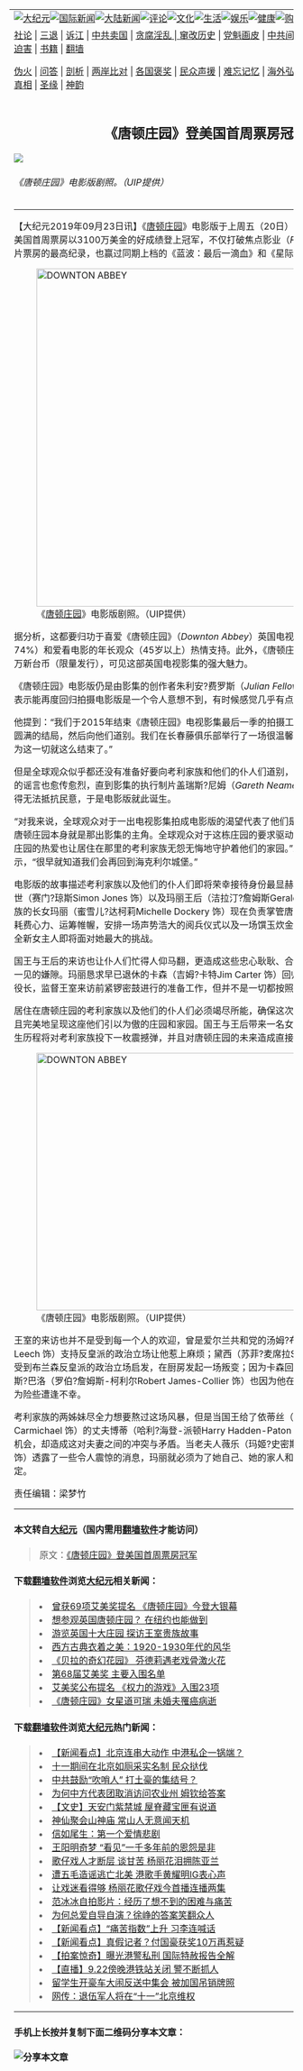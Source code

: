 <a name="1" id="1" target="_blank"></a><span id="1"></span>
<table border="0"><tr><td colspan="2" VALIGN=TOP><a href="https://github.com/asdfghy6/djy/blob/master/gb/nsc413.md#1"><img src="https://raw.githubusercontent.com/asdfghy6/1/master/t/djy/1.jpg" title="大纪元"></a><a href="https://github.com/asdfghy6/djy/blob/master/gb/n24hr.md#1"><img src="https://raw.githubusercontent.com/asdfghy6/1/master/t/djy/3.jpg" title="国际新闻"></a><a href="https://github.com/asdfghy6/djy/blob/master/gb/nsc413.md#1"><img src="https://raw.githubusercontent.com/asdfghy6/1/master/t/djy/4.jpg" title="大陆新闻"></a><a href="https://github.com/asdfghy6/djy/blob/master/gb/news392.md#1"><img src="https://raw.githubusercontent.com/asdfghy6/1/master/t/djy/5.jpg" title="评论"></a><a href="https://github.com/asdfghy6/djy/blob/master/gb/news2007.md#1"><img src="https://raw.githubusercontent.com/asdfghy6/1/master/t/djy/6.jpg" title="文化"></a><a href="https://github.com/asdfghy6/djy/blob/master/gb/news2008.md#1"><img src="https://raw.githubusercontent.com/asdfghy6/1/master/t/djy/7.jpg" title="生活"></a><a href="https://github.com/asdfghy6/djy/blob/master/gb/ncyule.md#1"><img src="https://raw.githubusercontent.com/asdfghy6/1/master/t/djy/8.jpg" title="娱乐"></a><a href="https://github.com/asdfghy6/djy/blob/master/gb/nsc1002.md#1"><img src="https://raw.githubusercontent.com/asdfghy6/1/master/t/djy/9.jpg" title="健康"><a href="https://www.youlucky.com"><img src="https://raw.githubusercontent.com/asdfghy6/1/master/t/djy/10.jpg" title="购物"></a><a href="https://www.supportepoch.org/donation?utm_medium=epochtimes&utm_source=referral&utm_campaign=donate_button_djyhomepage"><img src="https://raw.githubusercontent.com/asdfghy6/1/master/t/djy/12.jpg" title="捐款"></a></td></tr>
<tr><td colspan="2" VALIGN=TOP><a target="_blank" href="https://git.io/fjCRf">社论</a> | <a target="_blank" href="https://github.com/asdfghy6/djy/blob/master/gb/nf5657.md#1">三退</a> | <a target="_blank" href="https://github.com/asdfghy6/djy/blob/master/gb/nf6123.md#1">诉江</a> | <a target="_blank" href="https://github.com/asdfghy6/djy/blob/master/gb/nf1176117.md#1">中共卖国</a> | <a target="_blank" href="https://github.com/asdfghy6/djy/blob/master/gb/nf5773.md#1">贪腐淫乱 | <a target="_blank" href="https://github.com/asdfghy6/djy/blob/master/gb/nf1176115.md#1">窜改历史</a> | <a target="_blank" href="https://github.com/asdfghy6/djy/blob/master/gb/nf1176107.md#1">党魁画皮</a> | <a target="_blank" href="https://github.com/asdfghy6/djy/blob/master/gb/nf1320400.md#1">中共间谍</a> | <a target="_blank" href="https://github.com/asdfghy6/djy/blob/master/gb/nf1176114.md#1">破坏传统</a> | <a target="_blank" href="https://github.com/asdfghy6/djy/blob/master/gb/nf5287.md#1">恶贯满盈</a> | <a target="_blank" href="https://github.com/asdfghy6/djy/blob/master/gb/ncid278.md#1">人权</a> | <a target="_blank" href="https://github.com/asdfghy6/djy/blob/master/gb/nf1176111.md#1">迫害</a> | <a target="_blank" href="https://github.com/asdfghy6/djy/blob/master/gb/nf1235328.md#1">书籍</a> | <a target="_blank" href="https://github.com/asdfghy6/fq/blob/master/README.md?zsrh#1">翻墙</a></p><p><a target="_blank" href="https://github.com/asdfghy6/djy/blob/master/gb/nf5562.md#1">伪火</a> | <a target="_blank" href="https://github.com/asdfghy6/djy/blob/master/gb/nf4378.md#1">问答</a> | <a target="_blank" href="https://github.com/asdfghy6/djy/blob/master/gb/nf5792.md#1">剖析</a> | <a target="_blank" href="https://github.com/asdfghy6/djy/blob/master/gb/nf5735.md#1">两岸比对</a> | <a target="_blank" href="https://github.com/asdfghy6/djy/blob/master/gb/nf6119.md#1">各国褒奖</a> | <a target="_blank" href="https://github.com/asdfghy6/djy/blob/master/gb/nf6120.md#1">民众声援</a> | <a target="_blank" href="https://github.com/asdfghy6/djy/blob/master/gb/nf1188594.md#1">难忘记忆</a> | <a target="_blank" href="https://github.com/asdfghy6/djy/blob/master/gb/nf3180.md#1">海外弘传</a> | <a target="_blank" href="https://github.com/asdfghy6/djy/blob/master/gb/nf5410.md#1">万人上访</a> | <a target="_blank" href="https://github.com/asdfghy6/ntdtv/blob/master/gb/prog1530_1.md#1">和平抗议</a> | <a target="_blank" href="https://github.com/asdfghy6/djy/blob/master/gb/nf4386.md#1">支持</a> | <a target="_blank" href="https://github.com/asdfghy6/djy/blob/master/gb/nf4389.md#1">真相</a> | <a target="_blank" href="https://github.com/asdfghy6/djy/blob/master/gb/nf5790.md#1">圣缘</a> | <a target="_blank" href="https://github.com/asdfghy6/djy/blob/master/gb/nf4786.md#1">神韵</a></td></tr>
<tr><td VALIGN=TOP width="626"><h2 align=center>《唐顿庄园》登美国首周票房冠军</h2>
<img src="http://i.epochtimes.com/assets/uploads/2019/09/1909231002381487-600x400.jpg" />
<h6> 《唐顿庄园》电影版剧照。（UIP提供）
</h6>
<hr>
<p>【大纪元2019年09月23日讯】《<a href="https://github.com/asdfghy6/djy/blob/master/gb/tag/%E5%94%90%E9%A1%BF%E5%BA%84%E5%9B%AD.md">唐顿庄园</a>》电影版于上周五（20日）在美国和台湾同步上映，美国首周票房以3100万美金的好成绩登上冠军，不仅打破焦点影业（<em>Focus Features</em>）首周开片票房的最高纪录，也赢过同期上档的《蓝波：最后一滴血》和《星际救援》。</p>
<figure id="attachment_11540997" style="width: 600px" class="wp-caption aligncenter"><a href="http://i.epochtimes.com/assets/uploads/2019/09/1909231002441487.jpg"><img class="size-large wp-image-11540997" title="DOWNTON ABBEY" src="http://i.epochtimes.com/assets/uploads/2019/09/1909231002441487-600x400.jpg" alt="DOWNTON ABBEY" width="600" b="400" /></a><figcaption class="wp-caption-text">《<a href="https://github.com/asdfghy6/djy/blob/master/gb/tag/%E5%94%90%E9%A1%BF%E5%BA%84%E5%9B%AD.md">唐顿庄园</a>》电影版剧照。（UIP提供）</figcaption></figure>
<p>据分析，这都要归功于喜爱《唐顿庄园》（<em>Downton Abbey</em>）英国电视影集的女性铁粉（占74%）和爱看电影的年长观众（45岁以上）热情支持。此外，《唐顿庄园》全台首周票房也有75万新台币（限量发行），可见这部英国电视影集的强大魅力。</p>
<p>《唐顿庄园》电影版仍是由影集的创作者朱利安?费罗斯（<em>Julian Fellowes</em>）操刀编写剧本，他表示能再度回归拍摄电影版是一个令人意想不到，有时候感觉几乎有点超现实的经验。</p>
<p>他提到：“我们于2015年结束《唐顿庄园》电视影集最后一季的拍摄工作，确定每一个角色都有圆满的结局，然后向他们道别。我们在长春藤俱乐部举行了一场很温馨的杀青酒会，然后我就以为这一切就这么结束了。”</p>
<p>但是全球观众似乎都还没有准备好要向考利家族和他们的仆人们道别，关于《唐顿庄园》电影版的谣言也愈传愈烈，直到影集的执行制片盖瑞斯?尼姆（<em>Gareth Neame</em>）和其他的制作团队都觉得无法抵抗民意，于是电影版就此诞生。</p>
<p>“对我来说，全球观众对于一出电视影集拍成电影版的渴望代表了他们是多么怀念那出影集，况且唐顿庄园本身就是那出影集的主角。全球观众对于这栋庄园的要求驱动了故事发展，他们对这栋庄园的热爱也让居住在那里的考利家族无怨无悔地守护着他们的家园。”朱利安?费罗斯并且表示，“很早就知道我们会再回到海克利尔城堡。”</p>
<p>电影版的故事描述考利家族以及他们的仆人们即将荣幸接待身份最显赫的访客，英国国王乔治五世（赛门?琼斯Simon Jones 饰）以及玛丽王后（洁拉汀?詹姆斯Geraldine James 饰）。考利家族的长女玛丽（蜜雪儿?达柯莉Michelle Dockery 饰）现在负责掌管唐顿庄园的大小事，她必须耗费心力、运筹帷幄，安排一场声势浩大的阅兵仪式以及一场馔玉炊金的晚宴，这位唐顿庄园的全新女主人即将面对她最大的挑战。</p>
<p>国王与王后的来访也让仆人们忙得人仰马翻，更造成这些忠心耿耿、合作无间的仆人们之间难得一见的嫌隙。玛丽恳求早已退休的卡森（吉姆?卡特Jim Carter 饰）回归唐顿庄园，再次担任仆役长，监督王室来访前紧锣密鼓进行的准备工作，但并不是一切都按照计划进行。</p>
<p>居住在唐顿庄园的考利家族以及他们的仆人们必须竭尽所能，确保这次的王室来访一切顺利，并且完美地呈现这座他们引以为傲的庄园和家园。国王与王后带来一名女侍官，她的身份背景和人生历程将对考利家族投下一枚震撼弹，并且对唐顿庄园的未来造成直接的冲击。</p>
<figure id="attachment_11540999" style="width: 457px" class="wp-caption aligncenter"><a href="http://i.epochtimes.com/assets/uploads/2019/09/1909231002411487.jpg"><img class=" wp-image-11540999" title="DOWNTON ABBEY" src="http://i.epochtimes.com/assets/uploads/2019/09/1909231002411487.jpg" alt="DOWNTON ABBEY" width="457" b="686" /></a><figcaption class="wp-caption-text">《唐顿庄园》电影版剧照。（UIP提供）</figcaption></figure>
<p>王室的来访也并不是受到每一个人的欢迎，曾是爱尔兰共和党的汤姆?布兰森（艾伦?里奇Allen Leech 饰）支持反皇派的政治立场让他惹上麻烦；黛西（苏菲?麦席拉Sophie McShera 饰）则受到布兰森反皇派的政治立场启发，在厨房发起一场叛变；因为卡森回归被迫置身事外的汤玛斯?巴洛（罗伯?詹姆斯-柯利尔Robert James-Collier 饰）也因为他在这几天空闲时间的个人行为险些遭逢不幸。</p>
<p>考利家族的两姊妹尽全力想要熬过这场风暴，但是当国王给了依蒂丝（萝拉凯?米歇尔Laura Carmichael 饰）的丈夫博蒂（哈利?海登-派顿Harry Hadden-Paton 饰）一个毕生难逢的大好机会，却造成这对夫妻之间的冲突与矛盾。当老夫人薇乐（玛姬?史密斯Dame Maggie Smith 饰）透露了一些令人震惊的消息，玛丽就必须为了她自己、她的家人和唐顿庄园做出重大的决定。</p>
<p>责任编辑：梁梦竹</p>
<hr>

#### 本文转自<a href="http://www.epochtimes.com">大纪元</a>（国内需用<a href="https://git.io/JesJV">翻墙软件</a>才能访问）
> 原文：<a href="http://www.epochtimes.com/gb/19/9/23/n11540985.htm">《唐顿庄园》登美国首周票房冠军</a>
#### 下载<a href="https://git.io/JesJV">翻墙软件</a>浏览<a href="http://www.epochtimes.com">大纪元</a>相关新闻：
> <li><a href="http://www.epochtimes.com/gb/19/5/24/n11276780.htm">曾获69项艾美奖提名 《唐顿庄园》今登大银幕</a></li>
> <li><a href="http://www.epochtimes.com/gb/17/11/27/n9896321.htm">想参观英国唐顿庄园？ 在纽约也能做到</a></li>
> <li><a href="http://www.epochtimes.com/gb/17/3/9/n8892704.htm">游览英国十大庄园  探访王室贵族故事</a></li>
> <li><a href="http://www.epochtimes.com/gb/17/2/22/n8838616.htm">西方古典衣着之美：1920-1930年代的风华</a></li>
> <li><a href="http://www.epochtimes.com/gb/17/1/10/n8686556.htm">《贝拉的奇幻花园》 芬德莉遇老戏骨激火花</a></li>
> <li><a href="http://www.epochtimes.com/gb/16/9/18/n8312031.htm">第68届艾美奖 主要入围名单</a></li>
> <li><a href="http://www.epochtimes.com/gb/16/7/14/n8100253.htm">艾美奖公布提名 《权力的游戏》入围23项</a></li>
> <li><a href="http://www.epochtimes.com/gb/15/12/17/n4597679.htm">《唐顿庄园》女星道可瑞 未婚夫罹癌病逝</a></li>

#### 下载<a href="https://git.io/JesJV">翻墙软件</a>浏览<a href="http://www.epochtimes.com">大纪元</a>热门新闻：
> <li><a href="http://www.epochtimes.com/gb/19/9/23/n11541250.htm">【新闻看点】北京连串大动作 中港私企一锅端？</a></li>
> <li><a href="http://www.epochtimes.com/gb/19/9/24/n11542425.htm">十一期间在北京如厕采实名制 民众挞伐</a></li>
> <li><a href="http://www.epochtimes.com/gb/19/9/23/n11542076.htm">中共鼓励“吹哨人” 打土豪的集结号？</a></li>
> <li><a href="http://www.epochtimes.com/gb/19/9/23/n11542073.htm">为何中方代表团取消访问农业州 姆钦给答案</a></li>
> <li><a href="http://www.epochtimes.com/gb/16/10/14/n8397724.htm">【文史】天安门紫禁城  屋脊藏宝匣有说道</a></li>
> <li><a href="http://www.epochtimes.com/gb/19/9/18/n11530381.htm">神仙聚会山神庙 常山人无意闻天机</a></li>
> <li><a href="http://www.epochtimes.com/gb/12/4/16/n3566971.htm">信如尾生：第一个爱情悲剧</a></li>
> <li><a href="http://www.epochtimes.com/gb/19/8/31/n11490747.htm">王阳明奇梦 “看见”一千多年前的恩怨是非</a></li>
> <li><a href="http://www.epochtimes.com/gb/19/9/23/n11540650.htm">歌仔戏人才断层 谈甘苦 杨丽花泪拥陈亚兰</a></li>
> <li><a href="http://www.epochtimes.com/gb/19/9/22/n11539083.htm">遭五毛造谣逃亡北美 港歌手黄耀明IG表心声</a></li>
> <li><a href="http://www.epochtimes.com/gb/19/9/24/n11542872.htm">让戏迷看得够 杨丽花歌仔戏今首播连播两集</a></li>
> <li><a href="http://www.epochtimes.com/gb/19/9/22/n11539367.htm">范冰冰自拍影片：经历了想不到的困难与痛苦</a></li>
> <li><a href="http://www.epochtimes.com/gb/19/9/22/n11539304.htm">为何总爱自导自演？徐峥的答案笑翻众人</a></li>
> <li><a href="http://www.epochtimes.com/gb/19/9/19/n11533140.htm">【新闻看点】“痛苦指数”上升 习李连喊话</a></li>
> <li><a href="http://www.epochtimes.com/gb/19/9/23/n11541603.htm">【新闻看点】真假记者？付国豪获奖10万再惹疑</a></li>
> <li><a href="http://www.epochtimes.com/gb/19/9/20/n11533815.htm">【拍案惊奇】曝光港警私刑 国际特赦报告全解</a></li>
> <li><a href="http://www.epochtimes.com/gb/19/9/19/n11533277.htm">【直播】9.22傍晚港铁站关闭 警不断抓人</a></li>
> <li><a href="http://www.epochtimes.com/gb/19/9/22/n11537923.htm">留学生开豪车大闹反送中集会 被加国吊销牌照</a></li>
> <li><a href="http://www.epochtimes.com/gb/19/9/22/n11539025.htm">网传：退伍军人将在“十一”北京维权</a></li>
<hr>

#### 手机上长按并复制下面二维码分享本文章：<br><br><img src="http://www.hehaibao.com/qr/index.php?m=1&e=L&p=10&t=&d=https://github.com/asdfghy6/djy/blob/master/gb/19/9/23/n11540985.md%231" title="分享本文章"></td><td VALIGN=TOP><a href="https://github.com/asdfghy6/djy/blob/master/gb/16/1/21/n4622075.md?dfh#1" target="_blank"><img src="https://raw.githubusercontent.com/asdfghy6/djy/master/gb/300/wei-f1.jpg" title="中共的伪火骗局"  alt="中共的伪火骗局"></a><br><a href="https://github.com/asdfghy6/yh/blob/master/README.md?dfh#1" target="_blank"><img src="https://raw.githubusercontent.com/asdfghy6/djy/master/gb/300/yong-h.jpg" title="永恒的见证"  alt="永恒的见证"></a><br><a href="https://github.com/asdfghy6/djy/blob/master/gb/13/9/29/n3974789.md?dfh#1" target="_blank"><img src="https://raw.githubusercontent.com/asdfghy6/djy/master/gb/300/shang-lnz.jpg" title="善良女子被中共投男牢"  alt="善良女子被中共投男牢"></a><br><a href="https://github.com/asdfghy6/djy/blob/master/gb/16/3/16/n4663449.md?dfh#1" target="_blank"><img src="https://raw.githubusercontent.com/asdfghy6/djy/master/gb/300/huo-z3.jpg" title="警卫目击活摘器官"  alt="警卫目击活摘器官"></a><br><a href="https://github.com/asdfghy6/djy/blob/master/gb/16/8/7/n8177641.md?dfh#1" target="_blank"><img src="https://raw.githubusercontent.com/asdfghy6/djy/master/gb/300/huo-z4.jpg" title="证人描述活摘恐怖"  alt="证人描述活摘恐怖"></a><br><a href="https://github.com/asdfghy6/djy/blob/master/gb/10/4/19/n2881569.md?dfh#1" target="_blank"><img src="https://raw.githubusercontent.com/asdfghy6/djy/master/gb/300/huo-z1.jpg" title="揭开活摘器官黑幕"  alt="揭开活摘器官黑幕"></a><br><a href="https://github.com/asdfghy6/djy/blob/master/gb/10/11/7/n3077476.md?dfh#1" target="_blank"><img src="https://raw.githubusercontent.com/asdfghy6/djy/master/gb/300/ma-ks.jpg" title="马克思的成魔之路"  alt="马克思的成魔之路"></a><br><a href="https://github.com/asdfghy6/djy/blob/master/gb/14/6/9/n4173977.md?dfh#1" target="_blank"><img src="https://raw.githubusercontent.com/asdfghy6/djy/master/gb/300/chang-zs.jpg" title="藏字石 蕴天机"  alt="藏字石 蕴天机"></a><br><a href="https://github.com/asdfghy6/djy/blob/master/gb/18/5/10/n10381511.md?dfh#1" target="_blank"><img src="https://raw.githubusercontent.com/asdfghy6/djy/master/gb/300/st1.jpg" title="关注3亿人三退"  alt="关注3亿人三退"></a><br><a href="https://github.com/asdfghy6/djy/blob/master/gb/18/3/21/n10237682.md?dfh#1" target="_blank"><img src="https://raw.githubusercontent.com/asdfghy6/djy/master/gb/300/jie-t.jpg" title="解体中共复兴中华"  alt="解体中共复兴中华"></a><br><a href="https://github.com/asdfghy6/djy/blob/master/gb/9/2/9/n2422991.md?dfh#1" target="_blank"><img src="https://raw.githubusercontent.com/asdfghy6/djy/master/gb/300/gao-zs.jpg" title="中共迫害良心律师"  alt="中共迫害良心律师"></a><br><a href="https://github.com/asdfghy6/djy/blob/master/gb/18/12/9/n10900044.md?dfh#1" target="_blank"><img src="https://raw.githubusercontent.com/asdfghy6/djy/master/gb/300/sj1.jpg" title="303万人举报江泽民"  alt="303万人举报江泽民"></a><br><a href="https://github.com/asdfghy6/djy/blob/master/gb/18/8/28/n10672014.md?dfh#1" target="_blank"><img src="https://raw.githubusercontent.com/asdfghy6/djy/master/gb/300/sj2.jpg" title="这些官员为何起诉江泽民"  alt="这些官员为何起诉江泽民"></a><br><a href="https://github.com/asdfghy6/djy/blob/master/gb/8/12/18/n2367165.md?dfh#1" target="_blank"><img src="https://raw.githubusercontent.com/asdfghy6/djy/master/gb/300/liangan.jpg" title="海峡两岸的强烈对比"  alt="海峡两岸的强烈对比"></a><br><a href="https://github.com/asdfghy6/djy/blob/master/gb/15/5/5/n4427238.md?dfh#1" target="_blank"><img src="https://raw.githubusercontent.com/asdfghy6/djy/master/gb/300/jia-ndzl.jpg" title="加拿大总理的贺信"  alt="加拿大总理的贺信"></a><br><a href="https://github.com/asdfghy6/djy/blob/master/gb/11/6/17/n3289382.md?dfh#1" target="_blank"><img src="https://raw.githubusercontent.com/asdfghy6/djy/master/gb/300/xiao-wd.jpg" title="探寻真相兼听则明"  alt="探寻真相兼听则明"></a><br><a href="https://github.com/asdfghy6/djy/blob/master/gb/18/10/27/n10812623.md?dfh#1" target="_blank"><img src="https://raw.githubusercontent.com/asdfghy6/djy/master/gb/300/yindu.jpg" title="印度媒体报道东方"  alt="印度媒体报道东方"></a><br><a href="https://github.com/asdfghy6/djy/blob/master/gb/18/6/9/n10469652.md?dfh#1" target="_blank"><img src="https://raw.githubusercontent.com/asdfghy6/djy/master/gb/300/xie-j.jpg" title="不一样的海外校园"  alt="不一样的海外校园"></a><br><a href="https://github.com/asdfghy6/djy/blob/master/gb/7/4/5/n1669415.md?dfh#1" target="_blank"><img src="https://raw.githubusercontent.com/asdfghy6/djy/master/gb/300/li-up.jpg" title="从大师到徒弟的传奇"  alt="从大师到徒弟的传奇"></a><br><a href="https://github.com/asdfghy6/djy/blob/master/gb/17/5/26/n9191512.md?dfh#1" target="_blank"><img src="https://raw.githubusercontent.com/asdfghy6/djy/master/gb/300/zfl2.jpg" title="亿万人与东方一本奇书"  alt="亿万人与东方一本奇书"></a><br><a href="https://github.com/asdfghy6/djy/blob/master/gb/13/11/27/n4020290.md?dfh#1" target="_blank"><img src="https://raw.githubusercontent.com/asdfghy6/djy/master/gb/300/zhen-h.jpg" title="大陆见不到的震撼场面"  alt="大陆见不到的震撼场面"></a><br><a href="https://github.com/asdfghy6/djy/blob/master/gb/15/7/17/n4482910.md?dfh#1" target="_blank"><img src="https://raw.githubusercontent.com/asdfghy6/djy/master/gb/300/dalu-sk.jpg" title="人心向善 大陆当初盛况"  alt="人心向善 大陆当初盛况"></a><br><a href="https://github.com/asdfghy6/djy/blob/master/gb/9/10/15/n2689419.md?dfh#1" target="_blank"><img src="https://raw.githubusercontent.com/asdfghy6/djy/master/gb/300/zfl1.jpg" title="追寻真理 这书讲什么"  alt="追寻真理 这书讲什么"></a><br><a href="https://github.com/asdfghy6/fq/blob/master/README.md?dfh#1" target="_blank"><img src="https://raw.githubusercontent.com/asdfghy6/djy/master/gb/300/fq1.jpg" title="下载免费翻墙软件"  alt="下载免费翻墙软件"></a><br></td></tr></table>
